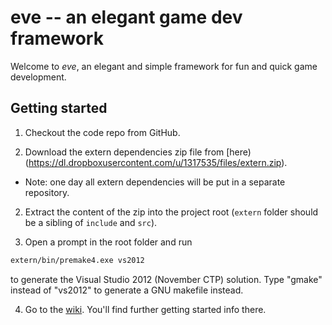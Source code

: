   eve -- an elegant game dev framework
============================================================================

Welcome to *eve*, an elegant and simple framework for fun and quick game development.

Getting started
---------------

1. Checkout the code repo from GitHub.

2. Download the extern dependencies zip file from [here)(https://dl.dropboxusercontent.com/u/1317535/files/extern.zip).

* Note: one day all extern dependencies will be put in a separate repository.

2. Extract the content of the zip into the project root (`extern` folder should be a sibling of `include` and `src`).

3. Open a prompt in the root folder and run
  
  ```bash
  extern/bin/premake4.exe vs2012
  ```

  to generate the Visual Studio 2012 (November CTP) solution. Type "gmake"
  instead of "vs2012" to generate a GNU makefile instead.

4. Go to the [wiki](https://github.com/keebus/eve/wiki). You'll find further getting started info there.

